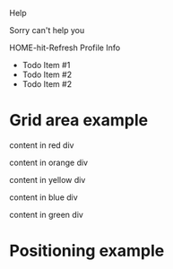 Help

Sorry can't help you

<span class="navbar__item navbar__item--color-red">HOME-hit-Refresh</span> <span class="navbar__item">Profile</span> <span class="navbar__item">Info</span>

-   Todo Item \#1
-   Todo Item \#2
-   Todo Item \#2

Grid area example
=================

content in red div

content in orange div

content in yellow div

content in blue div

content in green div

Positioning example
===================
